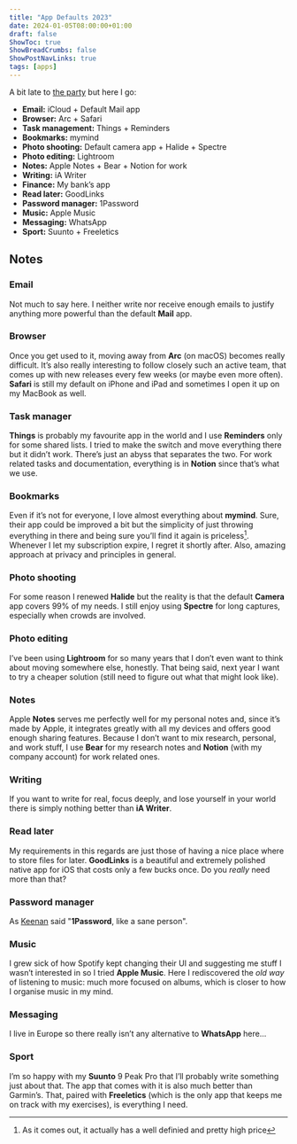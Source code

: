 ```yaml
---
title: "App Defaults 2023"
date: 2024-01-05T08:00:00+01:00
draft: false
ShowToc: true
ShowBreadCrumbs: false
ShowPostNavLinks: true
tags: [apps]
---
```


A bit late to [the party](https://defaults.rknight.me/) but here I go:

- **Email:** iCloud + Default Mail app
- **Browser:** Arc + Safari
- **Task management:** Things + Reminders
- **Bookmarks:** mymind
- **Photo shooting:** Default camera app + Halide + Spectre
- **Photo editing:** Lightroom
- **Notes:** Apple Notes + Bear + Notion for work
- **Writing:** iA Writer
- **Finance:** My bank’s app
- **Read later:** GoodLinks
- **Password manager:** 1Password
- **Music:** Apple Music
- **Messaging:** WhatsApp
- **Sport:** Suunto + Freeletics

## Notes

### Email
Not much to say here. I neither write nor receive enough emails to justify anything more powerful than the default **Mail** app.

### Browser
Once you get used to it, moving away from **Arc** (on macOS) becomes really difficult. It’s also really interesting to follow closely such an active team, that comes up with new releases every few weeks (or maybe even more often). **Safari** is still my default on iPhone and iPad and sometimes I open it up on my MacBook as well. 

### Task manager
**Things** is probably my favourite app in the world and I use **Reminders** only for some shared lists.  I tried to make the switch and move everything there but it didn’t work. There’s just an abyss that separates the two. For work related tasks and documentation, everything is in **Notion** since that’s what we use. 

### Bookmarks
Even if it’s not for everyone, I love almost everything about **mymind**. Sure, their app could be improved a bit but the simplicity of just throwing everything in there and being sure you’ll find it again is priceless[^1]. Whenever I let my subscription expire, I regret it shortly after. Also, amazing approach at privacy and principles in general. 

### Photo shooting
For some reason I renewed **Halide** but the reality is that the default **Camera** app covers 99% of my needs. I still enjoy using **Spectre** for long captures, especially when crowds are involved.  

### Photo editing
I’ve been using **Lightroom** for so many years that I don’t even want to think about moving somewhere else, honestly. That being said, next year I want to try a cheaper solution (still need to figure out what that might look like).

### Notes
Apple **Notes** serves me perfectly well for my personal notes and, since it’s made by Apple, it integrates greatly with all my devices and offers good enough sharing features. Because I don’t want to mix research, personal, and work stuff, I use **Bear** for my research notes and **Notion** (with my company account) for work related ones. 

### Writing
If you want to write for real, focus deeply, and lose yourself in your world there is simply nothing better than **iA Writer**.

### Read later
My requirements in this regards are just those of having a nice place where to store files for later. **GoodLinks** is a beautiful and extremely polished native app for iOS that costs only a few bucks once. Do you *really* need more than that?

### Password manager
As [Keenan](https://gkeenan.co/avgb/app-defaults) said "**1Password**, like a sane person".

### Music
I grew sick of how Spotify kept changing their UI and suggesting me stuff I wasn’t interested in so I tried **Apple Music**. Here I rediscovered the *old way* of listening to music: much more focused on albums, which is closer to how I organise music in my mind. 

### Messaging
I live in Europe so there really isn’t any alternative to **WhatsApp** here...

### Sport
I’m so happy with my **Suunto** 9 Peak Pro that I’ll probably write something just about that. The app that comes with it is also much better than Garmin’s. That, paired with **Freeletics** (which is the only app that keeps me on track with my exercises), is everything I need. 

[^1]: As it comes out, it actually has a well definied and pretty high price
